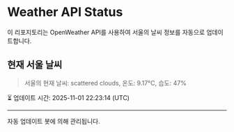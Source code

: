 
# Weather API Status

이 리포지토리는 OpenWeather API를 사용하여 서울의 날씨 정보를 자동으로 업데이트합니다.

## 현재 서울 날씨
> 서울의 현재 날씨: scattered clouds, 온도: 9.17°C, 습도: 47%

⏳ 업데이트 시간: 2025-11-01 22:23:14 (UTC)

---
자동 업데이트 봇에 의해 관리됩니다.
